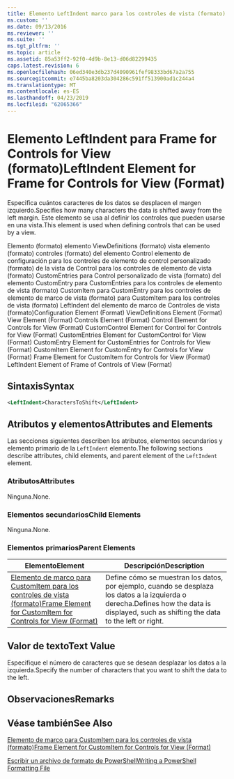 ```yaml
---
title: Elemento LeftIndent marco para los controles de vista (formato) | Microsoft Docs
ms.custom: ''
ms.date: 09/13/2016
ms.reviewer: ''
ms.suite: ''
ms.tgt_pltfrm: ''
ms.topic: article
ms.assetid: 85a53ff2-92f0-4d9b-8e13-d06d82299435
caps.latest.revision: 6
ms.openlocfilehash: 06ed340e3db237d4090961fef98333bd67a2a755
ms.sourcegitcommit: e7445ba8203da304286c591ff513900ad1c244a4
ms.translationtype: MT
ms.contentlocale: es-ES
ms.lasthandoff: 04/23/2019
ms.locfileid: "62065366"
---
```

# <a name="leftindent-element-for-frame-for-controls-for-view-format"></a><span data-ttu-id="8ff55-102">Elemento LeftIndent para Frame for Controls for View (formato)</span><span class="sxs-lookup"><span data-stu-id="8ff55-102">LeftIndent Element for Frame for Controls for View (Format)</span></span>

<span data-ttu-id="8ff55-103">Especifica cuántos caracteres de los datos se desplacen el margen izquierdo.</span><span class="sxs-lookup"><span data-stu-id="8ff55-103">Specifies how many characters the data is shifted away from the left margin.</span></span> <span data-ttu-id="8ff55-104">Este elemento se usa al definir los controles que pueden usarse en una vista.</span><span class="sxs-lookup"><span data-stu-id="8ff55-104">This element is used when defining controls that can be used by a view.</span></span>

<span data-ttu-id="8ff55-105">Elemento (formato) elemento ViewDefinitions (formato) vista elemento (formato) controles (formato) del elemento Control elemento de configuración para los controles de elemento de control personalizado (formato) de la vista de Control para los controles de elemento de vista (formato) CustomEntries para Control personalizado de vista (formato) del elemento CustomEntry para CustomEntries para los controles de elemento de vista (formato) CustomItem para CustomEntry para los controles de elemento de marco de vista (formato) para CustomItem para los controles de vista (formato) LeftIndent del elemento de marco de Controles de vista (formato)</span><span class="sxs-lookup"><span data-stu-id="8ff55-105">Configuration Element (Format) ViewDefinitions Element (Format) View Element (Format) Controls Element (Format) Control Element for Controls for View (Format) CustomControl Element for Control for Controls for View (Format) CustomEntries Element for CustomControl for View (Format) CustomEntry Element for CustomEntries for Controls for View (Format) CustomItem Element for CustomEntry for Controls for View (Format) Frame Element for CustomItem for Controls for View (Format) LeftIndent Element of Frame of Controls of View (Format)</span></span>

## <a name="syntax"></a><span data-ttu-id="8ff55-106">Sintaxis</span><span class="sxs-lookup"><span data-stu-id="8ff55-106">Syntax</span></span>

```xml
<LeftIndent>CharactersToShift</LeftIndent>
```

## <a name="attributes-and-elements"></a><span data-ttu-id="8ff55-107">Atributos y elementos</span><span class="sxs-lookup"><span data-stu-id="8ff55-107">Attributes and Elements</span></span>

<span data-ttu-id="8ff55-108">Las secciones siguientes describen los atributos, elementos secundarios y elemento primario de la `LeftIndent` elemento.</span><span class="sxs-lookup"><span data-stu-id="8ff55-108">The following sections describe attributes, child elements, and parent element of the `LeftIndent` element.</span></span>

### <a name="attributes"></a><span data-ttu-id="8ff55-109">Atributos</span><span class="sxs-lookup"><span data-stu-id="8ff55-109">Attributes</span></span>

<span data-ttu-id="8ff55-110">Ninguna.</span><span class="sxs-lookup"><span data-stu-id="8ff55-110">None.</span></span>

### <a name="child-elements"></a><span data-ttu-id="8ff55-111">Elementos secundarios</span><span class="sxs-lookup"><span data-stu-id="8ff55-111">Child Elements</span></span>

<span data-ttu-id="8ff55-112">Ninguna.</span><span class="sxs-lookup"><span data-stu-id="8ff55-112">None.</span></span>

### <a name="parent-elements"></a><span data-ttu-id="8ff55-113">Elementos primarios</span><span class="sxs-lookup"><span data-stu-id="8ff55-113">Parent Elements</span></span>

|<span data-ttu-id="8ff55-114">Elemento</span><span class="sxs-lookup"><span data-stu-id="8ff55-114">Element</span></span>|<span data-ttu-id="8ff55-115">Descripción</span><span class="sxs-lookup"><span data-stu-id="8ff55-115">Description</span></span>|
|-------------|-----------------|
|[<span data-ttu-id="8ff55-116">Elemento de marco para CustomItem para los controles de vista (formato)</span><span class="sxs-lookup"><span data-stu-id="8ff55-116">Frame Element for CustomItem for Controls for View (Format)</span></span>](./frame-element-for-customitem-for-controls-for-view-format.md)|<span data-ttu-id="8ff55-117">Define cómo se muestran los datos, por ejemplo, cuando se desplaza los datos a la izquierda o derecha.</span><span class="sxs-lookup"><span data-stu-id="8ff55-117">Defines how the data is displayed, such as shifting the data to the left or right.</span></span>|

## <a name="text-value"></a><span data-ttu-id="8ff55-118">Valor de texto</span><span class="sxs-lookup"><span data-stu-id="8ff55-118">Text Value</span></span>

<span data-ttu-id="8ff55-119">Especifique el número de caracteres que se desean desplazar los datos a la izquierda.</span><span class="sxs-lookup"><span data-stu-id="8ff55-119">Specify the number of characters that you want to shift the data to the left.</span></span>

## <a name="remarks"></a><span data-ttu-id="8ff55-120">Observaciones</span><span class="sxs-lookup"><span data-stu-id="8ff55-120">Remarks</span></span>

## <a name="see-also"></a><span data-ttu-id="8ff55-121">Véase también</span><span class="sxs-lookup"><span data-stu-id="8ff55-121">See Also</span></span>

[<span data-ttu-id="8ff55-122">Elemento de marco para CustomItem para los controles de vista (formato)</span><span class="sxs-lookup"><span data-stu-id="8ff55-122">Frame Element for CustomItem for Controls for View (Format)</span></span>](./frame-element-for-customitem-for-controls-for-view-format.md)

[<span data-ttu-id="8ff55-123">Escribir un archivo de formato de PowerShell</span><span class="sxs-lookup"><span data-stu-id="8ff55-123">Writing a PowerShell Formatting File</span></span>](./writing-a-powershell-formatting-file.md)
